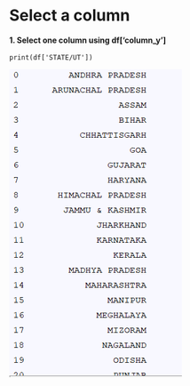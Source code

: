 # Select a column

**1. Select one column using df[‘column_y’]**

````
print(df['STATE/UT'])
````
![alt text](https://raw.githubusercontent.com/AbhishekKumar4/Data-Visualization/master/Select_a_column/images/dfcolumn.PNG)
